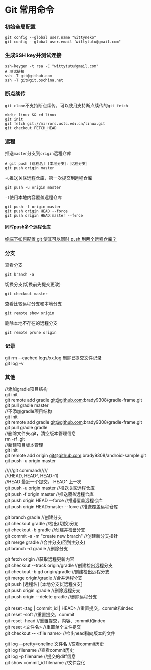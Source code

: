 # Git 常用命令

### 初始全局配置

```text
git config --global user.name "wittyneko"
git config --global user.email "wittytutu@gmail.com"
```

### 生成SSH key并测试连接

```text
ssh-keygen -t rsa -C "wittytutu@gmail.com"
# 测试链接
ssh -T git@github.com
ssh -T git@git.oschina.net
```

### 断点续传

`git clone`不支持断点续传，可以使用支持断点续传的`git fetch`

```text
mkdir linux && cd linux
git init
git fetch git://mirrors.ustc.edu.cn/linux.git
git checkout FETCH_HEAD
```

### 远程

推送`master`分支到`origin`远程仓库

```text
# git push [远程名] [本地分支]:[远程分支]
git push origin master
```

`-u`推送关联远程仓库，第一次提交到远程仓库

```text
git push -u origin master
```

`-f`使用本地内容覆盖远程仓库

```text
git push -f origin master
git push origin HEAD --force
git push origin HEAD:master --force
```

#### 同时push多个远程仓库

[终端下如何配置 git 使其可以同时 push 到两个远程仓库？](https://segmentfault.com/q/1010000000764992)

### 分支

查看分支

```text
git branch -a
```

切换分支\(切换前先提交更改\)

```text
git checkout master
```

查看比较远程分支和本地分支

```text
git remote show origin
```

删除本地不存在的远程分支

```text
git remote prune origin
```

### 记录

git rm --cached logs/xx.log 删除已提交文件记录  
git log -v

### 其他

//添加gradle项目结构  
git init  
git remote add gradle git@github.com:brady9308/gradle-frame.git  
git pull gradle master  
//不添加gradle项目结构  
git init  
git remote add gradle git@github.com:brady9308/gradle-frame.git  
git pull gradle gradle  
//删除文件夹.git，清空版本管理信息  
rm -rf .git  
//新建项目版本管理  
git init  
git remote add origin git@github.com:brady9308/android-sample.git  
git push -u origin master

/////git command/////  
//\(HEAD, HEAD^, HEAD~1\)  
//HEAD 最近一个提交， HEAD^ 上一次  
git push -u origin master //推送关联远程仓库  
git push -f origin master //推送覆盖远程仓库  
git push origin HEAD --force //推送覆盖远程仓库  
git push origin HEAD:master --force //推送覆盖远程仓库

git branch gradle //创建分支  
git checkout gradle //检出\(切换\)分支  
git checkout -b gradle //创建并检出分支  
git commit -a -m "create new branch" //创建新分支指针  
git merge gradle //合并分支\(回到主分支\)  
git branch -d gradle //删除分支

git fetch origin //获取远程更新内容  
git checkout --track origin/gradle //创建检出远程分支  
git checkout -b gd origin/gradle //创建检出远程分支  
git merge origin/gradle //合并远程分支  
git push \[远程名\] \[本地分支\]:\[远程分支\]  
git push origin :gradle //删除远程分支  
git push origin --delete gradle //删除远程分支  
\`  
git reset &lt;tag \| commit\_id \| HEAD&gt; //重置提交，commit和index  
git reset -soft //重置提交，commit  
git reset -head //重置提交，内容、commit和index  
git reset &lt;文件名&gt; //重置单个文件提交  
git checkout -- &lt;file name&gt; //检出head指向版本的文件

git log --pretty=oneline 文件名 //查看commit历史  
git log filename //查看commit历史  
git log -p filename //提交的diff信息  
git show commit\_id filename //文件变化

